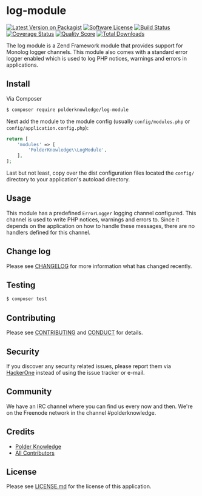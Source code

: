 # log-module

[![Latest Version on Packagist][ico-version]][link-packagist]
[![Software License][ico-license]](LICENSE.md)
[![Build Status][ico-travis]][link-travis]
[![Coverage Status][ico-scrutinizer]][link-scrutinizer]
[![Quality Score][ico-code-quality]][link-code-quality]
[![Total Downloads][ico-downloads]][link-downloads]

The log module is a Zend Framework module that provides support for Monolog logger channels. This module also comes
with a standard error logger enabled which is used to log PHP notices, warnings and errors in applications.

## Install

Via Composer

``` bash
$ composer require polderknowledge/log-module
```

Next add the module to the module config (usually `config/modules.php` or `config/application.config.php`):

```php
return [
    'modules' => [
        'PolderKnowledge\\LogModule',
    ],
];
```

Last but not least, copy over the dist configuration files located the `config/` directory to
your application's autoload directory.


## Usage

This module has a predefined `ErrorLogger` logging channel configured. This channel is used to write PHP notices, 
warnings and errors to. Since it depends on the application on how to handle these messages, there are no handlers 
defined for this channel.

## Change log

Please see [CHANGELOG](CHANGELOG.md) for more information what has changed recently.

## Testing

``` bash
$ composer test
```

## Contributing

Please see [CONTRIBUTING](CONTRIBUTING.md) and [CONDUCT](CONDUCT.md) for details.

## Security

If you discover any security related issues, please report them via [HackerOne](https://hackerone.com/polderknowledge) 
instead of using the issue tracker or e-mail.

## Community

We have an IRC channel where you can find us every now and then. We're on the Freenode network in the
channel #polderknowledge.

## Credits

- [Polder Knowledge][link-author]
- [All Contributors][link-contributors]

## License

Please see [LICENSE.md][link-license] for the license of this application.

[ico-version]: https://img.shields.io/packagist/v/polderknowledge/log-module.svg?style=flat-square
[ico-license]: https://img.shields.io/badge/license-MIT-brightgreen.svg?style=flat-square
[ico-travis]: https://img.shields.io/travis/polderknowledge/log-module/master.svg?style=flat-square
[ico-scrutinizer]: https://img.shields.io/scrutinizer/coverage/g/polderknowledge/log-module.svg?style=flat-square
[ico-code-quality]: https://img.shields.io/scrutinizer/g/polderknowledge/log-module.svg?style=flat-square
[ico-downloads]: https://img.shields.io/packagist/dt/polderknowledge/log-module.svg?style=flat-square

[link-packagist]: https://packagist.org/packages/polderknowledge/log-module
[link-travis]: https://travis-ci.org/polderknowledge/log-module
[link-scrutinizer]: https://scrutinizer-ci.com/g/polderknowledge/log-module/code-structure
[link-code-quality]: https://scrutinizer-ci.com/g/polderknowledge/log-module
[link-downloads]: https://packagist.org/packages/polderknowledge/log-module
[link-author]: https://polderknowledge.com
[link-contributors]: ../../contributors
[link-license]: LICENSE.md
